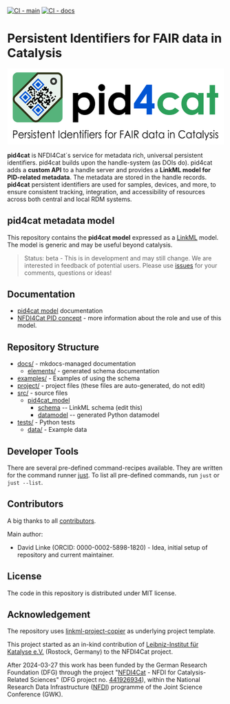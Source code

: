 [![CI - main](https://github.com/nfdi4cat/pid4cat-model/actions/workflows/main.yaml/badge.svg)](https://github.com/nfdi4cat/pid4cat-model/actions/workflows/main.yaml)
[![CI - docs](https://github.com/nfdi4cat/pid4cat-model/actions/workflows/deploy-docs.yaml/badge.svg?branch=main)](https://github.com/nfdi4cat/pid4cat-model/actions/workflows/deploy-docs.yaml)

# Persistent Identifiers for FAIR data in Catalysis

![pid4cat logo](src/docs/files/images/logo-with-text.svg)

**pid4cat** is NFDI4Cat´s service for metadata rich, universal persistent identifiers. pid4cat builds upon the handle-system (as DOIs do). pid4cat adds a **custom API** to a handle server and provides a **LinkML model for  PID-related metadata**. The metadata are stored in the handle records. **pid4cat**  persistent identifiers are used for samples, devices, and more, to ensure consistent tracking, integration, and accessibility of resources across both central and local RDM systems.

## pid4cat metadata model

This repository contains the **pid4cat model** expressed as a [LinkML](https://linkml.io/) model. The model is generic and may be useful beyond catalysis.

> Status: beta - This is in development and may still change.
> We are interested in feedback of potential users.
> Please use [issues](https://github.com/nfdi4cat/pid4cat-model/issues) for your comments, questions or ideas!

## Documentation

- [pid4cat model](https://nfdi4cat.github.io/pid4cat-model) documentation
- [NFDI4Cat PID concept](nfdi4cat_details.md) - more information about the  role and use of this model.

## Repository Structure

- [docs/](docs/) - mkdocs-managed documentation
  - [elements/](docs/elements/) - generated schema documentation
- [examples/](examples/) - Examples of using the schema
- [project/](project/) - project files (these files are auto-generated, do not edit)
- [src/](src/) - source files
  - [pid4cat_model](src/pid4cat_model)
    - [schema](src/pid4cat_model/schema) -- LinkML schema
      (edit this)
    - [datamodel](src/pid4cat_model/datamodel) -- generated
      Python datamodel
- [tests/](tests/) - Python tests
  - [data/](tests/data) - Example data

## Developer Tools

There are several pre-defined command-recipes available.
They are written for the command runner [just](https://github.com/casey/just/). To list all pre-defined commands, run `just` or `just --list`.

## Contributors

A big thanks to all [contributors](https://github.com/nfdi4cat/pid4cat-model/graphs/contributors).

Main author:
- David Linke (ORCID: 0000-0002-5898-1820) - Idea, initial setup of repository and current maintainer.

## License

The code in this repository is distributed under MIT license.

## Acknowledgement

The repository uses [linkml-project-copier](https://github.com/linkml/linkml-project-cookiecutter) as underlying project template.

This project started as an in-kind contribution of [Leibniz-Institut für Katalyse e.V.](https://www.catalysis.de) (Rostock, Germany) to the NFDI4Cat project.

After 2024-03-27 this work has been funded by the German Research Foundation (DFG) through the project "[NFDI4Cat](https://www.nfdi4cat.org) - NFDI for Catalysis-Related Sciences" (DFG project no. [441926934](https://gepris.dfg.de/gepris/projekt/441926934)), within the National Research Data Infrastructure ([NFDI](https://www.nfdi.de)) programme of the Joint Science Conference (GWK).
